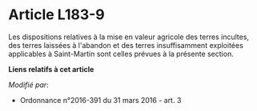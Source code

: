 # Article L183-9

Les dispositions relatives à la mise en valeur agricole des terres incultes, des terres laissées à l'abandon et des terres
insuffisamment exploitées applicables à Saint-Martin sont celles prévues à la présente section.

**Liens relatifs à cet article**

_Modifié par_:

  - Ordonnance n°2016-391 du 31 mars 2016 - art. 3
